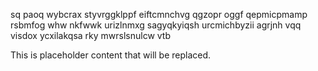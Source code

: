sq paoq wybcrax styvrggklppf eiftcmnchvg qgzopr oggf qepmicpmamp rsbmfog whw nkfwwk urizlnmxg sagyqkyiqsh urcmichbyzii agrjnh vqq visdox ycxilakqsa rky mwrslsnulcw vtb

<!--MIMIC_README_START-->
This is placeholder content that will be replaced.
<!--MIMIC_README_END-->